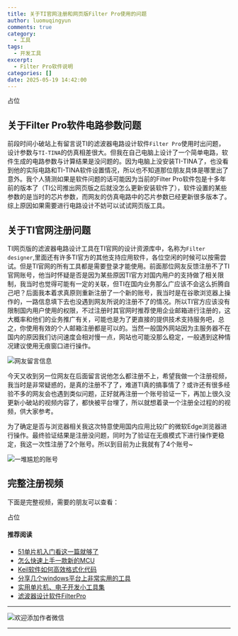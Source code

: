 ```yaml
---
title: 关于TI官网注册和网页版Filter Pro使用的问题
author: luomuqingyun
comments: true
category:
  - 工具
tags:
  - 开发工具
excerpt:
  - Filter Pro软件说明
categories: []
date: 2025-05-19 14:42:00
---
```

占位
## 关于Filter Pro软件电路参数问题
前段时间小破站上有留言说TI的滤波器电路设计软件`Filter Pro`使用时出问题，设计参数与`TI-TINA`的仿真相差很大。但我在自己电脑上设计了一个简单电路，软件生成的电路参数与计算结果是没问题的。因为电脑上没安装TI-TINA了，也没看到他的实际电路和TI-TINA软件设置情况，所以也不知道那位朋友具体是哪里出了意外。我个人猜测如果是软件问题的话可能因为当前的Filter Pro软件包是十多年前的版本了（TI公司推出网页版之后就没怎么更新安装软件了），软件设置的某些参数的是当时的芯片参数，而网友的仿真电路中的芯片参数已经更新很多版本了。综上原因如果需要进行电路设计不妨可以试试网页版工具。
## 关于TI官网注册问题
TI网页版的滤波器电路设计工具在TI官网的设计资源库中，名称为`Filter designer`,里面还有许多TI官方的其他支持应用软件，各位空闲的时候可以按需尝试。但是TI官网的所有工具都是需要登录才能使用。前面那位网友反馈注册不了TI官网账号，他当时怀疑是否是因为某些原因TI官方对国内用户的支持做了相关限制，我当时也觉得可能有一定的关联，但TI在国内业务那么广应该不会这么折腾自己吧？后面我本着求真原则重新注册了一个新的账号，我当时是在谷歌浏览器上操作的，一路信息填下去也没遇到网友所说的注册不了的情况。所以TI官方应该没有限制国内用户使用的权限，不过注册时其官网时推荐使用企业邮箱进行注册的，这大概率和他们的业务推广有关，可能也是为了更直接的提供技术支持服务吧，总之，你使用有效的个人邮箱注册都是可以的。当然一般国外网站因为主服务器不在国内的原因我们访问速度会相对慢一点，网站也可能没那么稳定，一般遇到这种情况建议使用无痕窗口进行操作。

![网友留言信息](https://files.mdnice.com/user/38598/46c37866-acfe-4744-85bb-337da97a1ceb.png)

今天又收到另一位网友在后面留言说他怎么都注册不上，希望我做一个注册视频，我当时是非常疑惑的，是真的注册不了了，难道TI真的搞事情了？或许还有很多经验不多的网友会也遇到类似问题，正好就再注册一个账号验证一下，再加上很久没更新小破站的视频内容了，都快被平台埋了，所以就想着录一个注册全过程的的视频，供大家参考。

为了确定是否与浏览器相关我这次特意使用国内应用比较广的微软Edge浏览器进行操作。最终验证结果是注册没问题，同时为了验证在无痕模式下进行操作更稳定，我这一次性注册了2个账号。所以到目前为止我就有了4个账号~

![一堆尴尬的账号](https://files.mdnice.com/user/38598/ca6b9431-0605-46f0-b773-f289277d1641.png)

## 完整注册视频
下面是完整视频，需要的朋友可以查看：

占位

#### 推荐阅读
- [51单片机入门看这一篇就够了](https://mp.weixin.qq.com/s?__biz=MzI1OTQ4MTg4Ng==&mid=2247485523&idx=1&sn=b7fcd1b86e2467d6f03b1a520c39bb06&chksm=ea790022dd0e893452c4994fa16d63111b16d9878c303712f695b58b7af360b7b18c1ed4b201&token=1711068967&lang=zh_CN#rd)
- [怎么快速上手一款新的MCU](https://mp.weixin.qq.com/s?__biz=MzI1OTQ4MTg4Ng==&mid=2247485581&idx=1&sn=b36e6536717774f7931c7aa93d5b237a&chksm=ea7900fcdd0e89ea0db13737720edc996fcb3fdbab3e43b4a92316240ac66d4b5a8bf9a07e78&token=466212876&lang=zh_CN#rd)
- [Keil软件如何高效格式化代码](https://mp.weixin.qq.com/s?__biz=MzI1OTQ4MTg4Ng==&mid=2247485572&idx=1&sn=17cefa35d9d660083d419a7e9b6db6f7&chksm=ea7900f5dd0e89e35b65ba26354cc69ad24f686d8e18abd34e0932567a9345e8c9ed653eee6b&token=1711068967&lang=zh_CN#rd)
- [分享几个windows平台上非常实用的工具](https://mp.weixin.qq.com/s?__biz=MzI1OTQ4MTg4Ng==&mid=2247485420&idx=2&sn=728ca4abbadf7caf51c392e7d7045cbe&chksm=ea790f9ddd0e868b9fa162c80db1876199845f387bbe851c8d38a4e8412329ae635916c13cfb&token=1711068967&lang=zh_CN#rd)
- [实用单片机、电子开发小工具集](https://mp.weixin.qq.com/s?__biz=MzI1OTQ4MTg4Ng==&mid=2247485606&idx=1&sn=2b433faa2e436fc762dc538c9cf3fe14&chksm=ea7900d7dd0e89c169f8948ff3d423016c8f51f1c914eb7b0d20cba8145b9ffa54815915d67b&token=1580674001&lang=zh_CN#rd)
- [滤波器设计软件FilterPro](https://mp.weixin.qq.com/s?__biz=MzI1OTQ4MTg4Ng==&mid=2247484080&idx=1&sn=72ceac0e9c7a2601201431ca847c82f9&chksm=ea790ac1dd0e83d7630ec80d2e28acc9b99d88812d9bff7aa6b957a2352b2231d2bbf27e6d65&token=1854026269&lang=zh_CN#rd)
----
![欢迎添加作者微信](https://files.mdnice.com/user/38598/37e7b97e-a5c7-44d1-9e48-bbe22ab3141d.jpg)

----
